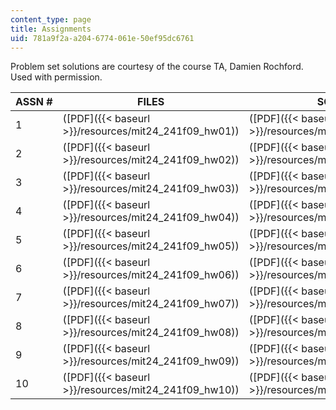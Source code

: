```yaml
---
content_type: page
title: Assignments
uid: 781a9f2a-a204-6774-061e-50ef95dc6761
---
```


Problem set solutions are courtesy of the course TA, Damien Rochford. Used with permission.

| ASSN # | FILES | SOLUTIONS |
| --- | --- | --- |
| 1 | ([PDF]({{< baseurl >}}/resources/mit24_241f09_hw01)) | ([PDF]({{< baseurl >}}/resources/mit24_241f09_hw01_sol)) |
| 2 | ([PDF]({{< baseurl >}}/resources/mit24_241f09_hw02)) | ([PDF]({{< baseurl >}}/resources/mit24_241f09_hw02_sol)) |
| 3 | ([PDF]({{< baseurl >}}/resources/mit24_241f09_hw03)) | ([PDF]({{< baseurl >}}/resources/mit24_241f09_hw03_sol)) |
| 4 | ([PDF]({{< baseurl >}}/resources/mit24_241f09_hw04)) | ([PDF]({{< baseurl >}}/resources/mit24_241f09_hw04_sol)) |
| 5 | ([PDF]({{< baseurl >}}/resources/mit24_241f09_hw05)) | ([PDF]({{< baseurl >}}/resources/mit24_241f09_hw05_sol)) |
| 6 | ([PDF]({{< baseurl >}}/resources/mit24_241f09_hw06)) | ([PDF]({{< baseurl >}}/resources/mit24_241f09_hw06_sol)) |
| 7 | ([PDF]({{< baseurl >}}/resources/mit24_241f09_hw07)) | ([PDF]({{< baseurl >}}/resources/mit24_241f09_hw07_sol)) |
| 8 | ([PDF]({{< baseurl >}}/resources/mit24_241f09_hw08)) | ([PDF]({{< baseurl >}}/resources/mit24_241f09_hw08_sol)) |
| 9 | ([PDF]({{< baseurl >}}/resources/mit24_241f09_hw09)) | ([PDF]({{< baseurl >}}/resources/mit24_241f09_hw09_sol)) |
| 10 | ([PDF]({{< baseurl >}}/resources/mit24_241f09_hw10)) | ([PDF]({{< baseurl >}}/resources/mit24_241f09_hw10_sol))